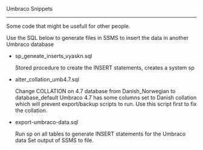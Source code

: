 Umbraco Snippets
________________

Some code that might be usefull for other people.


Use the SQL below to generate files in SSMS to insert the data in another Umbraco database

- sp_geneate_inserts_vyaskn.sql

  Stored procedure to create the INSERT statements, creates a system sp 

- alter_collation_umb4.7.sql

  Change COLLATION on 4.7 database from Danish_Norwegian to database_default
  Umbraco 4.7 has some columns set to Danish collation which will prevent export/backup scripts to run.
  Use this script first to fix the collation.

- export-umbraco-data.sql

  Run sp on all tables to generate INSERT statements for the Umbraco data
  Set output of SSMS to file.

